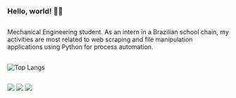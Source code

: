 ### Hello, world! ✌🏻

##

Mechanical Engineering student. As an intern in a Brazilian school chain, my activities are most related to web scraping and file manipulation applications using Python for process automation.

##

![Top Langs](https://github-readme-stats.vercel.app/api/top-langs/?username=rafaelbkneip&layout=compact&theme=shadow_green)

##

<div> 
 
  <a href="https://instagram.com/rafael.kneip" target="_blank"><img src="https://img.shields.io/badge/-Instagram-%23E4405F?style=for-the-badge&logo=instagram&logoColor=white" target="_blank"></a>
  <a href="https://www.linkedin.com/in/rafael-kneip" target="_blank"><img src="https://img.shields.io/badge/-LinkedIn-%230077B5?style=for-the-badge&logo=linkedin&logoColor=white" target="_blank"></a>
  <a href="https://www.researchgate.net/profile/Rafael-Kneip" target="_blank"><img src="https://img.shields.io/badge/Research_Gate-00CCBB.svg?&style=for-the-badge&logo=ResearchGate&logoColor=white" target="_blank"></a> 
  

</div>

